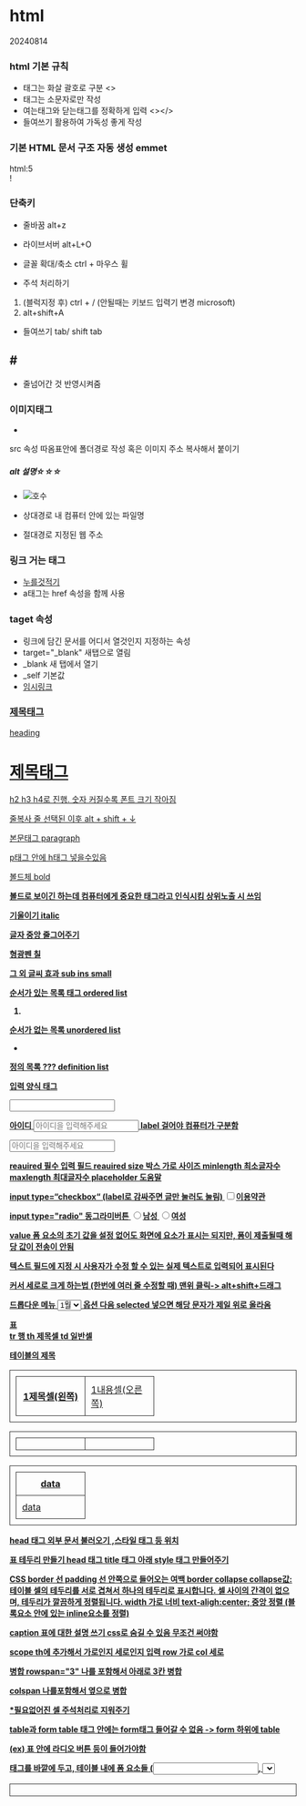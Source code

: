 # html
20240814

### html 기본 규칙
* 태그는 화살 괄호로 구분 <>
* 태그는 소문자로만 작성
* 여는태그와 닫는태그를 정확하게 입력 <></>
* 들여쓰기 활용하여 가독성 좋게 작성

### 기본 HTML 문서 구조 자동 생성 emmet
html:5  
!

### 단축키
* 줄바꿈 alt+z 

* 라이브서버 alt+L+O 

* 글꼴 확대/축소 ctrl + 마우스 휠 

* 주석 처리하기
1. (블럭지정 후) ctrl + /
(안될때는 키보드 입력기 변경 microsoft)
2. alt+shift+A

* 들여쓰기 tab/ shift tab  

## # <br> 
* 줄넘어간 것 반영시켜줌

### 이미지태그
* <img src=""> 
src 속성
따옴표안에 폴더경로 작성
혹은 이미지 주소 복사해서 붙이기
##### alt 설명☆☆☆
* <img src="img/info_2.jpg" alt="호수">

* 상대경로
내 컴퓨터 안에 있는 파일명

* 절대경로
지정된 웹 주소

### 링크 거는 태그
* <a href="주소적기">누를것적기</a>
* a태그는 href 속성을 함께 사용

### taget 속성
* 링크에 담긴 문서를 어디서 열것인지 지정하는 속성
* target="_blank" 새탭으로 열림
* _blank 새 탭에서 열기
* _self 기본값
* <a href="#"> 임시링크

<!--  -->
### 제목태그
heading
<h1>제목태그</h1>
h2 h3 h4로 진행. 
숫자 커질수록 폰트 크기 작아짐

줄복사
줄 선택된 이후 alt + shift + ↓

본문태그 
paragraph
<p></p>
p태그 안에 h태그 넣을수있음

볼드체
bold
<b></b>

<strong>
볼드로 보이긴 하는데
컴퓨터에게 중요한 태그라고 인식시킴
상위노출 시 쓰임

기울이기
italic
<i></i>

글자 중앙 줄그어주기
<del></del>

형광펜 칠
<mark></mark>

그 외 글씨 효과
sub ins small

순서가 있는 목록 태그
ordered list
<ol>
<li></li>
</ol>
 
순서가 없는 목록 
unordered list
<ul>
	<li></li>
</ul>

정의 목록 ???
definition list
<dl>
	<dt></dt>
		<dd></dd>
</dl>

입력 양식 태그
<form>
	<input type=“”>
</form>


<label for="user_id">아이디</label>
<input id="user_id" type="text"
 placeholder="아이디을 입력해주세요">
label 걸어야 컴퓨터가 구분함

<input id="user_id" type="text"
placeholder="아이디을 입력해주세요"
maxlength="6">

reauired 필수 입력 필드
reauired size 박스 가로 사이즈
minlength 최소글자수
maxlength 최대글자수
placeholder 도움말

input type=“checkbox“
(label로 감싸주면 글만 눌러도 눌림)
<label>
<input type="checkbox" name="check1" id="check1_1">이용약관</label>

input type="radio" 동그라미버튼
<label>
<input type="radio" name="radio1" 
id="radio1_1">남성</label>
<label>
<input type="radio" name="radio1"
 id="radio1_2">여성</label>

value 
폼 요소의 초기 값을 설정
없어도 화면에 요소가 표시는 되지만,
폼이 제출될때 해당 값이 전송이 안됨

텍스트 필드에 지정 시 
사용자가 수정 할 수 있는
실제 텍스트로 입력되어 표시된다


커서 세로로 크게 하는법
(한번에 여러 줄 수정할 때)
맨위 클릭-> alt+shift+드래그

드롭다운 메뉴
<select>
            <option>1월</option>
            <option>2월</option>
            <option>3월</option>
            <option>4월</option>
        </select>
    </form>
옵션 다음 selected 넣으면 해당 문자가 제일 위로 올라옴

표  
tr 행
th 제목셀
td 일반셀

<table>
<caotion>테이블의 제목</caotion>
<tr>
<th>1제목셀(왼쪽)</th>
<td>1내용셀(오른쪽)</td>
</tr>
</table>

<table><caotion></caotion>    <tr><th></th><td></td></tr></table>

<table><thead><tr> <th> data </th></tr></thead><tbody><tr><td>data</td></tr></tbody></table>
head 태그 
외부 문서 불러오기 ,스타일 태그 등 위치

표 테두리 만들기
head 태그
 title 태그 아래 style 태그 만들어주기
<style>
table, th, td {
border: 1px solid #333;
padding: 10px;
border-collapse: collapse;}
th, td{
width: 100px;
text-aligh:center;}
</style>

CSS
border 선 
padding 선 안쪽으로 들어오는 여백
border collapse 
collapse값: 
테이블 셀의 테두리를 서로 겹쳐서 하나의 테두리로 표시합니다. 셀 사이의 간격이 없으며, 테두리가 깔끔하게 정렬됩니다.
width 가로 너비
text-aligh:center; 중앙 정렬
(블록요소 안에 있는 inline요소를 정렬)

caption
표에 대한 설명 쓰기
css로 숨길 수 있음
무조건 써야함

scope
th에 추가해서 가로인지 세로인지 입력
row 가로
col 세로 
<th scope="row">
<th scope="col">

병합
rowspan="3" 
나를 포함해서 아래로 3칸 병합

colspan 나를포함해서 옆으로 병합

*필요없어진 셀 주석처리로 지워주기

table과 form
table 태그 안에는 
form태그 들어갈 수 없음 
-> form 하위에 table

(ex) 표 안에 라디오 버튼 등이 들어가야함
<form>태그를 <table>바깥에 두고, 
테이블 내에 폼 요소들
(<input>, <select>, <textarea>, 등)을 배치하는 것이 올바른 방법입니다. 이렇게 하면 전체 표가 하나의 폼으로 묶여서 제출될 수 있습니다.

비디오
이미지와 유사 .소스(src) 필요
1.컨트롤러 필요. controls
2.반복재생 원할시. loop
3.썸네일 원할시.poster=“img/  ”
4.비디오태그 하위에 source 태그 넣어서 확장자명 다른 영상 두 개로 돌발상황 대처할수있게함
5.자동재생. autoplay muted

4번 예시
<body>
<video src="img/Wildlife.mp4" 
controls loop poster="img/logo.png">
</video>
///
<video controls loop>
<source src="img/Wildlife.mp4">
<source src="img/Wildlife.webm">
</video>
</body>

오디오
audio
비디오와 매우 유사

유튜브 퍼올 때
<>퍼가기 누르기
iframe 태그 복사

논리형 데이터 (boolean)
참ture=1 거짓false=0
따로 명시하지 않으면 자동으로 0 
명시하면 1

div
블록형식 공간 분할
줄바꿈o

span 
인라인 형식 공간 분할
줄바꿈x

블록형식 태그
div,p,heading,목록

인라인 형식 태그 
span, a, img, input, 글자형식

<h1>제목태그h1</h1>
<p>단락을 나누는p</p>
<div>공간을 분할하는 div</div>
<hr>가로선을 넣어줌 
<a href="#">링크를 거는a</a>
<span>공간을 분할하는 span</span>

모두 div 태그와 같은 기능을 수행함
header, nav, aside, section, article, footer, iframe, address ... 

nav 메뉴

11sementic.html 
웹사이트 전체적인 흐름느낌
참고참고
08도 참고
